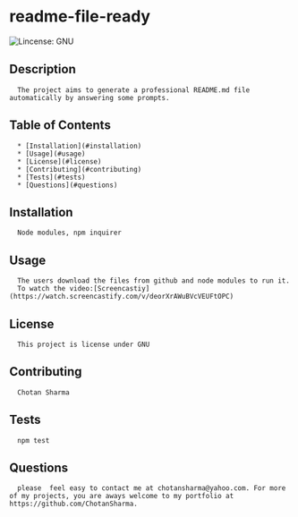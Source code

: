   # readme-file-ready
      
   ![Lincense: GNU](https://img.shields.io/badge/License-GPLv3-blue.svg)

   ## Description 
      The project aims to generate a professional README.md file automatically by answering some prompts.
   ## Table of Contents
      * [Installation](#installation)
      * [Usage](#usage)
      * [License](#license)
      * [Contributing](#contributing)
      * [Tests](#tests)
      * [Questions](#questions)
      
   ## Installation 
      Node modules, npm inquirer
   ## Usage 
      The users download the files from github and node modules to run it.
      To watch the video:[Screencastiy](https://watch.screencastify.com/v/deorXrAWuBVcVEUFtOPC)
   ## License 
      This project is license under GNU
   ## Contributing 
      Chotan Sharma
   ## Tests
      npm test
   ## Questions
      please  feel easy to contact me at chotansharma@yahoo.com. For more of my projects, you are aways welcome to my portfolio at https://github.com/ChotanSharma.
    
